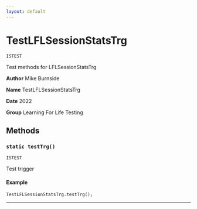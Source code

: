```yaml
---
layout: default
---
```

# TestLFLSessionStatsTrg

`ISTEST`

Test methods for LFLSessionStatsTrg


**Author** Mike Burnside


**Name** TestLFLSessionStatsTrg


**Date** 2022


**Group** Learning For Life Testing

## Methods
### `static testTrg()`

`ISTEST`

Test trigger

#### Example
```apex
TestLFLSessionStatsTrg.testTrg();
```


---
